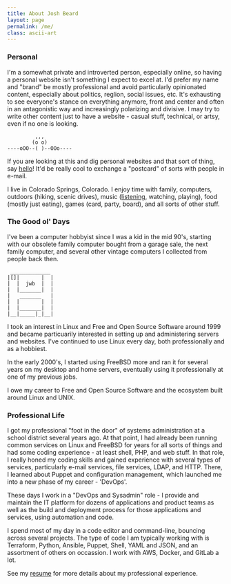```yaml
---
title: About Josh Beard
layout: page
permalink: /me/
class: ascii-art
---
```


### Personal

I'm a somewhat private and introverted person, especially online, so having a
personal website isn't something I expect to excel at. I'd prefer my name and
"brand" be mostly professional and avoid particularly opinionated content,
especially about politics, reglion, social issues, etc. It's exhausting to see
everyone's stance on everything anymore, front and center and often in an
antagonistic way and increasingly polarizing and divisive. I may try to write
other content just to have a website - casual stuff, technical, or artsy, even
if no one is looking.

```ascii-art
         ,,,
        (o o)
----oOO--( )--OOo----
```

If you are looking at this and dig personal websites and that sort of thing,
say [hello](mailto:hello@joshbeard.me)! It'd be really cool to exchange a
"postcard" of sorts with people in e-mail.

I live in Colorado Springs, Colorado. I enjoy time with family, computers,
outdoors (hiking, scenic drives), music
([listening](https://www.last.fm/user/hewbert), watching, playing), food
(mostly just eating), games (card, party, board), and all sorts of other stuff.

### The Good ol' Days

I've been a computer hobbyist since I was a kid in the mid 90's, starting with
our obsolete family computer bought from a garage sale, the next family
computer, and several other vintage computers I collected from people back then.

```ascii-art
 _____________
|[]|       |  |
|  |  jwb  |  |
|  |_______|  |
|   _______   |
|  |       |  |
|  |_______|  |
|__|_____|_|__|
```

I took an interest in Linux and Free and Open Source Software around 1999 and
became particuarily interested in setting up and administering servers and
websites. I've continued to use Linux every day, both professionally and as a
hobbiest.

In the early 2000's, I started using FreeBSD more and ran it for several years
on my desktop and home servers, eventually using it professionally at one of my
previous jobs.

I owe my career to Free and Open Source Software and the ecosystem
built around Linux and UNIX.

### Professional Life

I got my professional "foot in the door" of systems administration at a school
district several years ago. At that point, I had already been running common
services on Linux and FreeBSD for years for all sorts of things and had some
coding experience - at least shell, PHP, and web stuff. In that role, I really
honed my coding skills and gained experience with several types of services,
particularly e-mail services, file services, LDAP, and HTTP. There, I learned
about Puppet and configuration management, which launched me into a new phase of
my career - 'DevOps'.

These days I work in a "DevOps and Sysadmin" role - I provide and maintain the
IT platform for dozens of applications and product teams as well as the build and
deployment process for those applications and services, using automation and
code.

I spend most of my day in a code editor and command-line, bouncing across
several projects. The type of code I am typically working with is Terraform,
Python, Ansible, Puppet, Shell, YAML and JSON, and an assortment of others on
occassion. I work with AWS, Docker, and GitLab a lot.

See my [resume](/resume/) for more details about my professional experience.
